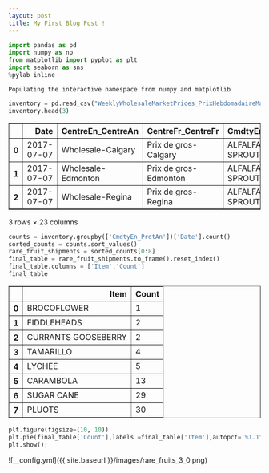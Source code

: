 ```yaml
---
layout: post
title: My First Blog Post ! 
---
```


```python
import pandas as pd
import numpy as np 
from matplotlib import pyplot as plt
import seaborn as sns
%pylab inline
```

    Populating the interactive namespace from numpy and matplotlib



```python
inventory = pd.read_csv("WeeklyWholesaleMarketPrices_PrixHebdomadaireMarcheGros55.csv")
inventory.head(3)
```




<div>
<style scoped>
    .dataframe tbody tr th:only-of-type {
        vertical-align: middle;
    }

    .dataframe tbody tr th {
        vertical-align: top;
    }

    .dataframe thead th {
        text-align: right;
    }
</style>
<table border="1" class="dataframe">
  <thead>
    <tr style="text-align: right;">
      <th></th>
      <th>Date</th>
      <th>CentreEn_CentreAn</th>
      <th>CentreFr_CentreFr</th>
      <th>CmdtyEn_PrdtAn</th>
      <th>CmdtyEn_PrdtFr</th>
      <th>VrtyEn_VrteAn</th>
      <th>VrtyFr_VrteFr</th>
      <th>GradeEn_CtgryAn</th>
      <th>GradeFr_CtgryFr</th>
      <th>Cntry_Pays</th>
      <th>...</th>
      <th>PkgTypeEn_EmpqtgAn</th>
      <th>PkgTypeFr_EmpqtgFr</th>
      <th>CntrTypeEn_TypeCntrAn</th>
      <th>CntrTypeFr_TypeCntrFr</th>
      <th>PkgQty_QtePqt</th>
      <th>PkgWt_PdsPqt</th>
      <th>UnitMsrEn_QteUnitAn</th>
      <th>UnitMsrFr_QteUnitFr</th>
      <th>PkgSizeEn_TaillePqtAn</th>
      <th>PkgSizeFr_TaillePqtFr</th>
    </tr>
  </thead>
  <tbody>
    <tr>
      <th>0</th>
      <td>2017-07-07</td>
      <td>Wholesale-Calgary</td>
      <td>Prix de gros-Calgary</td>
      <td>ALFALFA SPROUTS</td>
      <td>GERMES DE LUZERNE</td>
      <td>UNSPECIFIED</td>
      <td>INCONNUE</td>
      <td>NaN</td>
      <td>NaN</td>
      <td>CA</td>
      <td>...</td>
      <td>Ctn 12X130 Gr</td>
      <td>Ctn 12X130 Gr</td>
      <td>Ctn</td>
      <td>Ctn</td>
      <td>12.0</td>
      <td>130.0</td>
      <td>Gr</td>
      <td>Gr</td>
      <td>NaN</td>
      <td>NaN</td>
    </tr>
    <tr>
      <th>1</th>
      <td>2017-07-07</td>
      <td>Wholesale-Edmonton</td>
      <td>Prix de gros-Edmonton</td>
      <td>ALFALFA SPROUTS</td>
      <td>GERMES DE LUZERNE</td>
      <td>UNSPECIFIED</td>
      <td>INCONNUE</td>
      <td>NaN</td>
      <td>NaN</td>
      <td>CA</td>
      <td>...</td>
      <td>Ctn 12X130 Gr</td>
      <td>Ctn 12X130 Gr</td>
      <td>Ctn</td>
      <td>Ctn</td>
      <td>12.0</td>
      <td>130.0</td>
      <td>Gr</td>
      <td>Gr</td>
      <td>NaN</td>
      <td>NaN</td>
    </tr>
    <tr>
      <th>2</th>
      <td>2017-07-07</td>
      <td>Wholesale-Regina</td>
      <td>Prix de gros-Regina</td>
      <td>ALFALFA SPROUTS</td>
      <td>GERMES DE LUZERNE</td>
      <td>UNSPECIFIED</td>
      <td>INCONNUE</td>
      <td>NaN</td>
      <td>NaN</td>
      <td>MX</td>
      <td>...</td>
      <td>Ctn 12X120 Gr</td>
      <td>Ctn 12X120 Gr</td>
      <td>Ctn</td>
      <td>Ctn</td>
      <td>12.0</td>
      <td>120.0</td>
      <td>Gr</td>
      <td>Gr</td>
      <td>NaN</td>
      <td>NaN</td>
    </tr>
  </tbody>
</table>
<p>3 rows × 23 columns</p>
</div>




```python
counts = inventory.groupby(['CmdtyEn_PrdtAn'])['Date'].count()
sorted_counts = counts.sort_values()
rare_fruit_shipments = sorted_counts[0:8]
final_table = rare_fruit_shipments.to_frame().reset_index()
final_table.columns = ['Item','Count']
final_table
```




<div>
<style scoped>
    .dataframe tbody tr th:only-of-type {
        vertical-align: middle;
    }

    .dataframe tbody tr th {
        vertical-align: top;
    }

    .dataframe thead th {
        text-align: right;
    }
</style>
<table border="1" class="dataframe">
  <thead>
    <tr style="text-align: right;">
      <th></th>
      <th>Item</th>
      <th>Count</th>
    </tr>
  </thead>
  <tbody>
    <tr>
      <th>0</th>
      <td>BROCOFLOWER</td>
      <td>1</td>
    </tr>
    <tr>
      <th>1</th>
      <td>FIDDLEHEADS</td>
      <td>2</td>
    </tr>
    <tr>
      <th>2</th>
      <td>CURRANTS GOOSEBERRY</td>
      <td>2</td>
    </tr>
    <tr>
      <th>3</th>
      <td>TAMARILLO</td>
      <td>4</td>
    </tr>
    <tr>
      <th>4</th>
      <td>LYCHEE</td>
      <td>5</td>
    </tr>
    <tr>
      <th>5</th>
      <td>CARAMBOLA</td>
      <td>13</td>
    </tr>
    <tr>
      <th>6</th>
      <td>SUGAR CANE</td>
      <td>29</td>
    </tr>
    <tr>
      <th>7</th>
      <td>PLUOTS</td>
      <td>30</td>
    </tr>
  </tbody>
</table>
</div>




```python
plt.figure(figsize=(10, 10))
plt.pie(final_table['Count'],labels =final_table['Item'],autopct='%1.1f%%',shadow=True)
plt.show();
```


![__config.yml]({{ site.baseurl }}/images/rare_fruits_3_0.png)




